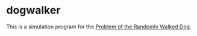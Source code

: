 # dogwalker

This is a simulation program for the [Problem of the Randomly Walked Dog][1].

[1]: article/rwd.pdf
